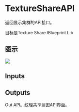 # TextureShareAPI

返回显示集群的API接口。

目标是Texture Share IBlueprint Lib

## 图示

![]($-20221218-21120742.png)

## Inputs

## Outputs

Out API。纹理共享蓝图API界面。
